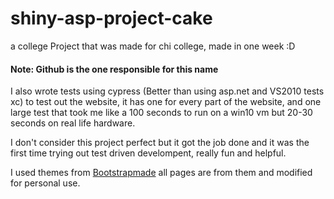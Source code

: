 # shiny-asp-project-cake
a college Project that was made for chi college, made in one week :D 

#### Note: Github is the one responsible for this name 

I also wrote tests using cypress (Better than using asp.net and VS2010 tests xc) to test out the website, it has 
one for every part of the website, and one large test that took me like a 100 seconds to run on a win10 vm but 20-30 seconds on real life hardware.

I don't consider this project perfect but it got the job done and it was the first time trying out test driven develompent, really fun and helpful.


I used themes from [Bootstrapmade](https://bootstrapmade.com/) all pages are from them and modified for personal use. 
